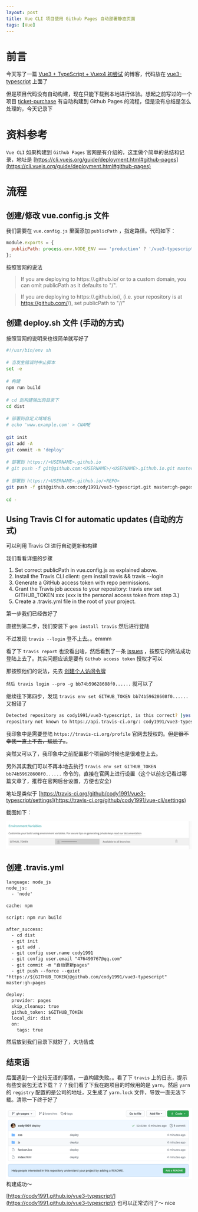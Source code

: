 ```yaml
---
layout: post
title: Vue CLI 项目使用 Github Pages 自动部署静态页面
tags: [Vue]
---
```


# 前言

今天写了一篇 [Vue3 + TypeScript + Vuex4 初尝试](https://cody1991.github.io/Blog/2021/03/20/vue3-ts-list/) 的博客，代码放在 [vue3-typescript](https://github.com/cody1991/vue3-typescript) 上面了

但是项目代码没有自动构建，现在只能下载到本地进行体验。想起之前写过的一个项目 [ticket-purchase](https://github.com/cody1991/ticket-purchase) 有自动构建到 Github Pages 的流程，但是没有总结是怎么处理的，今天记录下

# 资料参考

`Vue CLI` 如果构建到 `Github Pages` 官网是有介绍的，这里做个简单的总结和记录，地址是 [https://cli.vuejs.org/guide/deployment.html#github-pages](https://cli.vuejs.org/guide/deployment.html#github-pages)

# 流程

## 创建/修改 vue.config.js 文件

我们需要在 `vue.config.js` 里面添加 `publicPath` ，指定路径。代码如下：

```js
module.exports = {
  publicPath: process.env.NODE_ENV === 'production' ? '/vue3-typescript/' : '/',
};
```

按照官网的说法

> If you are deploying to https://<USERNAME>.github.io/ or to a custom domain, you can omit publicPath as it defaults to "/".

> If you are deploying to https://<USERNAME>.github.io/<REPO>/, (i.e. your repository is at https://github.com/<USERNAME>/<REPO>), set publicPath to "/<REPO>/"

## 创建 deploy.sh 文件 (手动的方式)

按照官网的说明来也很简单就写好了

```sh
#!/usr/bin/env sh

# 当发生错误时中止脚本
set -e

# 构建
npm run build

# cd 到构建输出的目录下
cd dist

# 部署到自定义域域名
# echo 'www.example.com' > CNAME

git init
git add -A
git commit -m 'deploy'

# 部署到 https://<USERNAME>.github.io
# git push -f git@github.com:<USERNAME>/<USERNAME>.github.io.git master

# 部署到 https://<USERNAME>.github.io/<REPO>
git push -f git@github.com:cody1991/vue3-typescript.git master:gh-pages

cd -
```

## Using Travis CI for automatic updates (自动的方式)

可以利用 Travis CI 进行自动更新和构建

我们看看详细的步骤

1. Set correct publicPath in vue.config.js as explained above.
2. Install the Travis CLI client: gem install travis && travis --login
3. Generate a GitHub access token with repo permissions.
4. Grant the Travis job access to your repository: travis env set GITHUB_TOKEN xxx (xxx is the personal access token from step 3.)
5. Create a .travis.yml file in the root of your project.

第一步我们已经做好了

直接到第二步，我们安装下 `gem install travis` 然后进行登陆

不过发现 `travis --login` 登不上去。。emmm

看了下 `travis report` 也没看出啥，然后看到了一条 [issues](https://github.com/travis-ci/travis.rb/issues/788#issuecomment-750927765) ，按照它的做法成功登陆上去了。其实问题应该是要有 `Github access token` 授权才可以

那按照他们的说法，先去 [创建个人访问令牌](https://docs.github.com/cn/github/authenticating-to-github/creating-a-personal-access-token)

`然后 travis login --pro -g bb74b59628608f0......` 就可以了

继续往下第四步，发现 `travis env set GITHUB_TOKEN bb74b59628608f0......` 又报错了

```bash
Detected repository as cody1991/vue3-typescript, is this correct? |yes| yes
repository not known to https://api.travis-ci.org/: cody1991/vue3-typescript
```

我印象中是需要登陆 `https://travis-ci.org/profile` 官网去授权的。<del>但是很不幸我一直上不去，尴尬了。</del>。

突然又可以了，我印象中之前配置那个项目的时候也是很难登上去。

另外其实我们可以不再本地去执行 `travis env set GITHUB_TOKEN bb74b59628608f0......` 命令的，直接在官网上进行设置（这个以前忘记看过哪篇文章了，推荐在官网后台设置，方便也安全）

地址是类似于 [https://travis-ci.org/github/cody1991/vue3-typescript/settings](https://travis-ci.org/github/cody1991/vue-cli/settings)

截图如下：

![](/img/posts/vue-cli-github-pages-1.png)

## 创建 .travis.yml

```
language: node_js
node_js:
  - 'node'

cache: npm

script: npm run build

after_success:
  - cd dist
  - git init
  - git add .
  - git config user.name cody1991
  - git config user.email "476490767@qq.com"
  - git commit -m "自动更新pages"
  - git push --force --quiet "https://${GITHUB_TOKEN}@github.com/cody1991/vue3-typescript" master:gh-pages

deploy:
  provider: pages
  skip_cleanup: true
  github_token: $GITHUB_TOKEN
  local_dir: dist
  on:
    tags: true
```

然后放到我们目录下就好了，大功告成

## 结束语

后面遇到一个比较无语的事情，一直构建失败。。看了下 `travis` 上的日志，提示有些安装包无法下载？？？我们看了下我在跑项目的时候用的是 `yarn`，然后 `yarn` 的 `registry` 配置的是公司的地址，又生成了 `yarn.lock` 文件，导致一直无法下载。清除一下终于好了

![](/img/posts/vue-cli-github-pages-2.png) 构建成功～

[https://cody1991.github.io/vue3-typescript/](https://cody1991.github.io/vue3-typescript/) 也可以正常访问了～ nice
